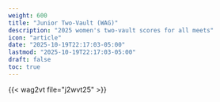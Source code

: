 ```yaml
---
weight: 600
title: "Junior Two-Vault (WAG)"
description: "2025 women's two-vault scores for all meets"
icon: "article"
date: "2025-10-19T22:17:03-05:00"
lastmod: "2025-10-19T22:17:03-05:00"
draft: false
toc: true
---
```


{{< wag2vt file="j2wvt25" >}}